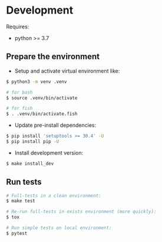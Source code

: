 Development
===========

Requires:

* python >= 3.7


Prepare the environment
-----------------------

- Setup and activate virtual environment like:

```bash
$ python3 -m venv .venv

# for bash
$ source .venv/bin/activate

# for fish
$ . .venv/bin/activate.fish
```

- Update pre-install dependencies:

```bash
$ pip install 'setuptools >= 30.4' -U
$ pip install pip -U
```

- Install development version:

```bash
$ make install_dev
```


Run tests
---------

```bash
# Full-tests in a clean environment:
$ make test

# Re-run full-tests in exists environment (more quickly):
$ tox

# Run simple tests on local environment:
$ pytest
```
